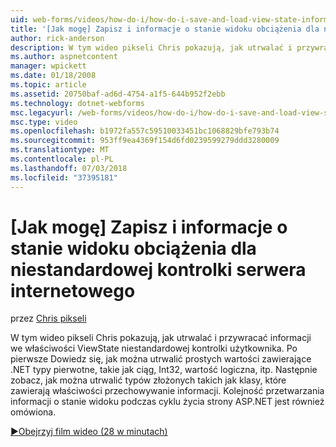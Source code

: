 ```yaml
---
uid: web-forms/videos/how-do-i/how-do-i-save-and-load-view-state-information-for-a-custom-web-server-control
title: '[Jak mogę] Zapisz i informacje o stanie widoku obciążenia dla niestandardowego sieci Web, formant serwera | Dokumentacja firmy Microsoft'
author: rick-anderson
description: W tym wideo pikseli Chris pokazują, jak utrwalać i przywracać informacji we właściwości ViewState niestandardowej kontrolki użytkownika. Po pierwsze Dowiedz się, jak można utrwalić prostej wartości...
ms.author: aspnetcontent
manager: wpickett
ms.date: 01/18/2008
ms.topic: article
ms.assetid: 20750baf-ad6d-4754-a1f5-644b952f2ebb
ms.technology: dotnet-webforms
msc.legacyurl: /web-forms/videos/how-do-i/how-do-i-save-and-load-view-state-information-for-a-custom-web-server-control
msc.type: video
ms.openlocfilehash: b1972fa557c59510033451bc1068829bfe793b74
ms.sourcegitcommit: 953ff9ea4369f154d6fd0239599279ddd3280009
ms.translationtype: MT
ms.contentlocale: pl-PL
ms.lasthandoff: 07/03/2018
ms.locfileid: "37395181"
---
```

<a name="how-do-i-save-and-load-view-state-information-for-a-custom-web-server-control"></a>[Jak mogę] Zapisz i informacje o stanie widoku obciążenia dla niestandardowej kontrolki serwera internetowego
====================
przez [Chris pikseli](https://twitter.com/chrispels)

W tym wideo pikseli Chris pokazują, jak utrwalać i przywracać informacji we właściwości ViewState niestandardowej kontrolki użytkownika. Po pierwsze Dowiedz się, jak można utrwalić prostych wartości zawierające .NET typy pierwotne, takie jak ciąg, Int32, wartość logiczna, itp. Następnie zobacz, jak można utrwalić typów złożonych takich jak klasy, które zawierają właściwości przechowywanie informacji. Kolejność przetwarzania informacji o stanie widoku podczas cyklu życia strony ASP.NET jest również omówiona.

[&#9654;Obejrzyj film wideo (28 w minutach)](https://channel9.msdn.com/Blogs/ASP-NET-Site-Videos/how-do-i-save-and-load-view-state-information-for-a-custom-web-server-control)
